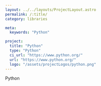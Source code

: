 ```yaml
---
layout: ../../layouts/ProjectLayout.astro
permalink: /:title/
category: libraries

meta:
  keywords: "Python"

project:
  title: "Python"
  type: "Python"
  ci_url: "https://www.python.org/"
  url: "https://www.python.org/"
  logo: "/assets/projectLogos/python.png"
---
```


<p>Python</p>
